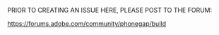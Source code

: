 PRIOR TO CREATING AN ISSUE HERE, PLEASE POST TO THE FORUM:

https://forums.adobe.com/community/phonegap/build
